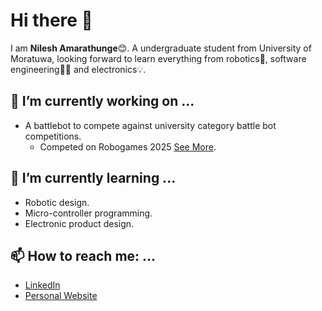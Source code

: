# Hi there 👋
I am **Nilesh Amarathunge**😊.
A undergraduate student from University of Moratuwa, looking forward to learn everything from robotics🤖, software engineering👨‍💻 and electronics💡.

## 🔭 I’m currently working on ... ##
- A battlebot to compete against university category battle bot competitions.
  - Competed on Robogames 2025 [See More](https://portfolio.nilesh.uk/projects/RoboGames-2025).

## 🌱 I’m currently learning ... ##
- Robotic design.
- Micro-controller programming.
- Electronic product design.  
## 📫 How to reach me: ... ##
- [LinkedIn](https://www.linkedin.com/in/nilesh-amarathunge/)
- [Personal Website](https://portfolio.nilesh.uk/)
<!--
**NileshAm/NileshAm** is a ✨ _special_ ✨ repository because its `README.md` (this file) appears on your GitHub profile.

Here are some ideas to get you started:

- 🔭 I’m currently working on ...
- 🌱 I’m currently learning ...
- 👯 I’m looking to collaborate on ...
- 🤔 I’m looking for help with ...
- 💬 Ask me about ...
- 📫 How to reach me: ...
- 😄 Pronouns: ...
- ⚡ Fun fact: ...
-->
